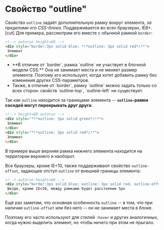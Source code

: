 # Свойство "outline"

Свойство `outline` задаёт дополнительную рамку вокруг элемента, *за пределами его CSS-блока*. Поддерживается во всех браузерах, IE8+.
[cut]
Для примера, рассмотрим его вместе с обычной рамкой `border`:

```html
<!--+ autorun height=60 -->
<div style="border:3px solid blue; *!*outline: 3px solid red*/!*">
 Элемент
</div>
```

<ul>
<li>**В отличие от `border`, рамка `outline` не участвует в блочной модели CSS.** Она не занимает места и не меняет размер элемента. Поэтому его используют, когда хотят добавить рамку без изменения других CSS-параметров.
</li>
<li>Также, в отличие от `border`, рамку `outline` можно задать только со всех сторон: свойств `outline-top`, `outline-left` не существует.</li>
</ul>

Так как `outline` находится за границами элемента -- **`outline`-рамки соседей могут перекрывать друг друга**:

```html
<!--+ height=60 autorun -->
<div style="*!*outline: 3px solid green*/!*">
 Элемент
</div>
<div style="*!*outline: 3px solid red*/!*">
 Элемент
</div>
```

В примере выше верхняя рамка нижнего элемента находится на территории верхнего и наоборот.

Все браузеры, кроме IE<10, также поддерживают свойство `outline-offset`, задающее отступ `outline` от внешней границы элемента:

```html
<!--+ autorun height=60 -->
<div style="border:3px solid blue; outline: 3px solid red; outline-offset:5px">
 Везде, кроме IE<10, между рамками будет расстояние 5px
</div>
```

Ещё раз заметим, что основная особенность `outline` -- в том, что при наличии  `outline-offset` или без него -- он не занимает места в блоке.

Поэтому его часто используют для стилей `:hover` и других аналогичных, когда нужно выделить элемент, но чтобы ничего при этом не прыгало.